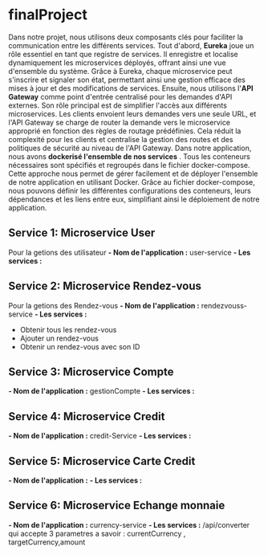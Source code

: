# finalProject
Dans notre projet, nous utilisons deux composants clés pour faciliter la communication entre les différents services. 
Tout d'abord, **Eureka** joue un rôle essentiel en tant que registre de services. Il enregistre et localise dynamiquement les microservices déployés, offrant ainsi une vue d'ensemble du système. 
Grâce à Eureka, chaque microservice peut s'inscrire et signaler son état, permettant ainsi une gestion efficace des mises à jour et des modifications de services.
Ensuite, nous utilisons l'**API Gateway** comme point d'entrée centralisé pour les demandes d'API externes.
Son rôle principal est de simplifier l'accès aux différents microservices. 
Les clients envoient leurs demandes vers une seule URL, et l'API Gateway se charge de router la demande vers le microservice approprié en fonction des règles de routage prédéfinies.
Cela réduit la complexité pour les clients et centralise la gestion des routes et des politiques de sécurité au niveau de l'API Gateway.
Dans notre application, nous avons **dockerisé l'ensemble de nos services** . 
Tous les conteneurs nécessaires sont spécifiés et regroupés dans le fichier docker-compose.
Cette approche nous permet de gérer facilement et de déployer l'ensemble de notre application en utilisant Docker. Grâce au fichier docker-compose, nous pouvons définir les différentes configurations des conteneurs,
leurs dépendances et les liens entre eux, simplifiant ainsi le déploiement de notre application.
## Service 1: Microservice User  
Pour la getions des utilisateur 
**- Nom de l'application :** user-service
**- Les services :**
  
## Service 2: Microservice Rendez-vous
Pour la getions des Rendez-vous 
**- Nom de l'application :** rendezvouss-service
**- Les services :**
- Obtenir tous les rendez-vous
- Ajouter un rendez-vous
- Obtenir un rendez-vous avec son ID
## Service 3: Microservice Compte
**- Nom de l'application :** gestionCompte
**- Les services :**
## Service 4: Microservice Credit
**- Nom de l'application :** credit-Service
**- Les services :**
## Service 5: Microservice Carte Credit
**- Nom de l'application :** 
**- Les services :**
## Service 6: Microservice Echange monnaie
**- Nom de l'application :** 
currency-service
**- Les services :**
/api/converter qui accepte 3 parametres a savoir : currentCurrency , targetCurrency,amount



